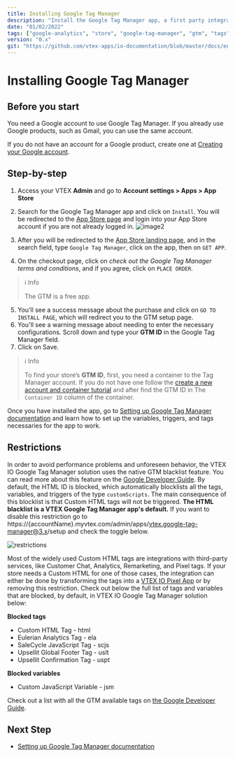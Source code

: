 ```yaml
---
title: Installing Google Tag Manager
description: "Install the Google Tag Manager app, a first party integration to manage your stores variables, tags and triggers."
date: "01/02/2022"
tags: ["google-analytics", "store", "google-tag-manager", "gtm", "tags", "variables", "triggers"]
version: "0.x"
git: "https://github.com/vtex-apps/io-documentation/blob/master/docs/en/Recipes/store-management/installing-google-tag-manager.md"
---
```


# Installing Google Tag Manager

## Before you start

You need a Google account to use Google Tag Manager. If you already use Google products, such as Gmail, you can use the same account.

If you do not have an account for a Google product, create one at [Creating your Google account](https://accounts.google.com/signup/v2/webcreateaccount?service=analytics&continue=https%3A%2F%2Ftagmanager.google.com%2F&dsh=S1158101756%3A1642078409369040&biz=true&flowName=GlifWebSignIn&flowEntry=SignUp&nogm=true). 

## Step-by-step

1. Access your VTEX **Admin** and go to **Account settings > Apps > App Store**
2. Search for the Google Tag Manager app and click on `Install`. You will be redirected to the [App Store page](https://apps.vtex.com/vtex-google-tag-manager/p) and login into your App Store account if you are not already logged in.
![image2](https://user-images.githubusercontent.com/67270558/151416637-46d44cb0-c1a2-4b56-8116-778c2c0ce8b3.gif)

3. After you will be redirected to the [App Store landing page](https://apps.vtex.com/), and in the search field, type `Google Tag Manager`, click on the app, then on  `GET APP`.
4. On the checkout page, click on *check out the Google Tag Manager terms and conditions*, and if you agree, click on `PLACE ORDER`.

> ℹ️ Info
>
> The GTM is a free app.

5. You’ll see a success message about the purchase and click on `GO TO INSTALL PAGE`, which will redirect you to the GTM setup page.
6. You'll see a warning message about needing to enter the necessary configurations. Scroll down and type your **GTM ID** in the Google Tag Manager field.
7. Click on Save.


> ℹ Info
>
> To find your store’s **GTM ID**, first, you need a container to the Tag Manager account. If you do not have one follow the [create a new account and container tutorial](https://support.google.com/tagmanager/answer/6103696?hl=en#install) and after find the GTM ID in The `Container ID` column of the container.

Once you have installed the app, go to [Setting up Google Tag Manager documentation](https://developers.vtex.com/vtex-developer-docs/docs/vtex-io-documentation-setting-up-google-tag-manager) and learn how to set up the variables, triggers, and tags necessaries for the app to work.



## Restrictions
In order to avoid performance problems and unforeseen behavior, the VTEX IO Google Tag Manager solution uses the native GTM blacklist feature. You can read more about this feature on the [Google Developer Guide](https://developers.google.com/tag-platform/tag-manager/web/restrict).
By default, the HTML ID is blocked, which automatically blocklists all the tags, variables, and triggers of the type `customScripts`. The main consequence of this blocklist is that Custom HTML tags will not be triggered.
**The HTML blacklist is a VTEX Google Tag Manager app's default.** If you want to disable this restriction go to https://{accountName}.myvtex.com/admin/apps/vtex.google-tag-manager@3.x/setup and check the toggle below.

![restrictions](https://user-images.githubusercontent.com/67270558/149350479-42dd3fbd-c727-4181-9c84-b76da0873d2f.png)


Most of the widely used Custom HTML tags are integrations with third-party services, like Customer Chat, Analytics, Remarketing, and Pixel tags. If your store needs a Custom HTML for one of those cases, the integration can either be done by transforming the tags into a [VTEX IO Pixel App](https://developers.vtex.com/vtex-developer-docs/docs/pixel-apps) or by removing this restriction.
Check out below the full list of tags and variables that are blocked, by default, in VTEX IO Google Tag Manager solution below:

**Blocked tags**
- Custom HTML Tag - html
- Eulerian Analytics Tag - ela
- SaleCycle JavaScript Tag - scjs
- Upsellit Global Footer Tag - uslt
- Upsellit Confirmation Tag - uspt

**Blocked variables**
- Custom JavaScript Variable - jsm

Check out a list with all the GTM available tags on [the Google Developer Guide](https://developers.google.com/tag-platform/tag-manager/web/datalayer).

## Next Step

- [Setting up Google Tag Manager documentation](https://developers.vtex.com/vtex-developer-docs/docs/vtex-io-documentation-setting-up-google-tag-manager)
